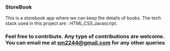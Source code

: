 ### StoreBook

This is a storebook app where we can keep the details of books. The tech stack used in this project are : HTML,CSS,Javascript. 

### Feel free to contribute. Any type of contributions are welcome. You can email me at sm2244@gmail.com for any other queries
